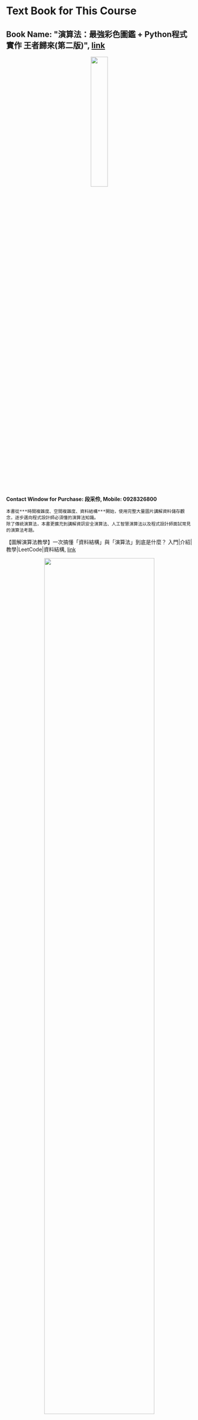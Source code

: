 # Text Book for This Course

## Book Name: "演算法：最強彩色圖鑑 + Python程式實作 王者歸來(第二版)", [link](https://deepmind.com.tw/product/%e6%bc%94%e7%ae%97%e6%b3%95%ef%bc%9a%e6%9c%80%e5%bc%b7%e5%bd%a9%e8%89%b2%e5%9c%96%e9%91%91-python%e7%a8%8b%e5%bc%8f%e5%af%a6%e4%bd%9c-%e7%8e%8b%e8%80%85%e6%ad%b8%e4%be%86%e7%ac%ac%e4%ba%8c/)

<div align="center">
     <img 
      src="https://user-images.githubusercontent.com/89304181/147871191-7e50e60d-aef5-4c7f-9fe6-b5d27d4c5b60.png" 
      width="30%" height="30%">
    </div>

**Contact Window for Purchase: 段采伶, Mobile: 0928326800**

```
本書從***時間複雜度、空間複雜度、資料結構***開始，使用完整大量圖片講解資料儲存觀念，逐步邁向程式設計師必須懂的演算法知識。
除了傳統演算法，本書更擴充到講解資訊安全演算法、人工智慧演算法以及程式設計師面試常見的演算法考題。
```

【圖解演算法教學】一次搞懂「資料結構」與「演算法」到底是什麼？ 入門|介紹|教學|LeetCode|資料結構, [link](https://www.youtube.com/watch?v=WNN2-jw1EVU)

<div align="center">
     <img 
      src="https://user-images.githubusercontent.com/89304181/147871534-460590d2-7fc8-44d9-8c8d-9a65a54ca7b5.png" 
      width="77%" height="77%">
    </div>
    
